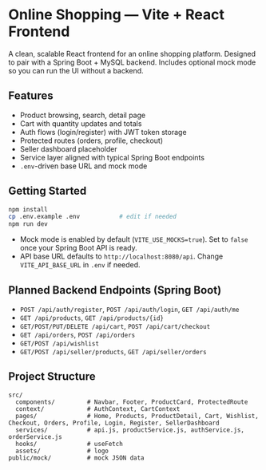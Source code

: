 # Online Shopping — Vite + React Frontend

A clean, scalable React frontend for an online shopping platform. Designed to pair with a Spring Boot + MySQL backend. Includes optional mock mode so you can run the UI without a backend.

## Features
- Product browsing, search, detail page
- Cart with quantity updates and totals
- Auth flows (login/register) with JWT token storage
- Protected routes (orders, profile, checkout)
- Seller dashboard placeholder
- Service layer aligned with typical Spring Boot endpoints
- `.env`-driven base URL and mock mode

## Getting Started
```bash
npm install
cp .env.example .env           # edit if needed
npm run dev
```

- Mock mode is enabled by default (`VITE_USE_MOCKS=true`). Set to `false` once your Spring Boot API is ready.
- API base URL defaults to `http://localhost:8080/api`. Change `VITE_API_BASE_URL` in `.env` if needed.

## Planned Backend Endpoints (Spring Boot)
- `POST /api/auth/register`, `POST /api/auth/login`, `GET /api/auth/me`
- `GET /api/products`, `GET /api/products/{id}`
- `GET/POST/PUT/DELETE /api/cart`, `POST /api/cart/checkout`
- `GET /api/orders`, `POST /api/orders`
- `GET/POST /api/wishlist`
- `GET/POST /api/seller/products`, `GET /api/seller/orders`

## Project Structure
```
src/
  components/         # Navbar, Footer, ProductCard, ProtectedRoute
  context/            # AuthContext, CartContext
  pages/              # Home, Products, ProductDetail, Cart, Wishlist, Checkout, Orders, Profile, Login, Register, SellerDashboard
  services/           # api.js, productService.js, authService.js, orderService.js
  hooks/              # useFetch
  assets/             # logo
public/mock/          # mock JSON data
```
